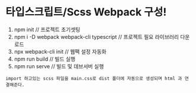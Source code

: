 # 타입스크립트/Scss Webpack 구성!



 1. npm init // 프로젝트 초기셋팅
 2. npm i -D webpack webpack-cli typescript // 프로젝트 필요 라이브러리 다운로드
 3. npx webpack-cli init // 웹팩 설정 자동화
 4. npm run build // 빌드 실행
 5. npm run serve // 빌드 및 데브서버 실행

``import 하고있는 scss 파일을 main.css로 dist 폴더에 자동으로 생성되며 html 과 연결해준다. ``
